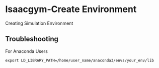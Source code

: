 # Isaacgym-Create Environment
Creating Simulation Environment

## Troubleshooting

For Anaconda Users

```
export LD_LIBRARY_PATH=/home/user_name/anaconda3/envs/your_env/lib
```
